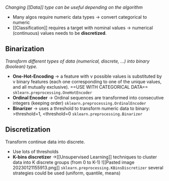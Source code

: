 _Changing [[Data]] type can be useful depending on the algorithm_
- Many algos require numeric data types -> convert categorical to numeric
- [[Classification]] requires a target with nominal values -> numerical (continuous) values needs to be **discretized**.

## Binarization
_Transform different types of data (numerical, discrete, ...) into binary (boolean) type._
- **One-Hot-Encoding** -> a feature with v possible values is substituted by v binary features (each one corresponding to one of the unique values, and all mutually exclusive). ==USE WITH CATEGORICAL DATA==
	`sklearn.preprocessing.OneHotEncoder`
- **Ordinal Encoder** -> Ordinal sequences are transformed into consecutive integers (keeping order)
	`sklearn.preprocessing.OrdinalEncoder`
- **Binarizer** -> uses a threshold to transform numeric data to binary: >threshold=1, <threshold=0
	`sklearn.preprocessing.Binarizer`

## Discretization
Transform continue data into discrete.
- Use lots of thresholds
- **K-bins discretizer** ->[[Unsupervised Learning]] techniques to cluster data into K discrete groups (from 0 to K-1)
	![[Pasted image 20230121155913.png]]
	`sklearn.preprocessing.KBinsDiscretizer`
	several strategies could be used (uniform, quantile, means)